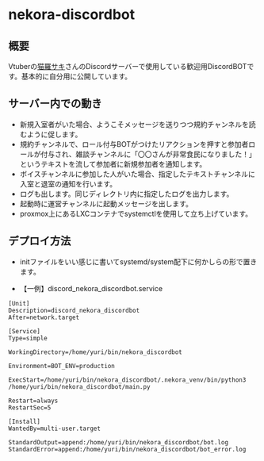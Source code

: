 # nekora-discordbot

## 概要

Vtuberの[猫羅サキ](https://x.com/nekoneko_nekora)さんのDiscordサーバーで使用している歓迎用DiscordBOTです。基本的に自分用に公開しています。

## サーバー内での動き

* 新規入室者がいた場合、ようこそメッセージを送りつつ規約チャンネルを読むように促します。  
* 規約チャンネルで、ロール付与BOTがつけたリアクションを押すと参加者ロールが付与され、雑談チャンネルに「〇〇さんが非常食民になりました！」というテキストを流して参加者に新規参加者を通知します。
* ボイスチャンネルに参加した人がいた場合、指定したテキストチャンネルに入室と退室の通知を行います。
* ログも出します。同じディレクトリ内に指定したログを出力します。
* 起動時に運営チャンネルに起動メッセージを出します。  
* proxmox上にあるLXCコンテナでsystemctlを使用して立ち上げています。

## デプロイ方法

* initファイルをいい感じに書いてsystemd/system配下に何かしらの形で置きます。

* 【一例】discord_nekora_discordbot.service

```initfile
[Unit]
Description=discord_nekora_discordbot
After=network.target

[Service]
Type=simple

WorkingDirectory=/home/yuri/bin/nekora_discordbot

Environment=BOT_ENV=production

ExecStart=/home/yuri/bin/nekora_discordbot/.nekora_venv/bin/python3 /home/yuri/bin/nekora_discordbot/main.py

Restart=always
RestartSec=5

[Install]
WantedBy=multi-user.target

StandardOutput=append:/home/yuri/bin/nekora_discordbot/bot.log
StandardError=append:/home/yuri/bin/nekora_discordbot/bot_error.log
```